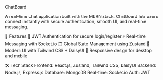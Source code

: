 ChatBoard

A real-time chat application built with the MERN stack.
ChatBoard lets users connect instantly with secure authentication, smooth UI, and real-time messaging.

🚀 Features
🔑 JWT Authentication for secure login/register
⚡ Real-time Messaging with Socket.io
🗂️ Global State Management using Zustand
🎨 Modern UI with Tailwind CSS + DaisyUI
📱 Responsive design for desktop and mobile

🛠️ Tech Stack
Frontend: React.js, Zustand, Tailwind CSS, DaisyUI
Backend: Node.js, Express.js
Database: MongoDB
Real-time: Socket.io
Auth: JWT
